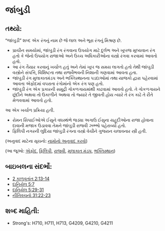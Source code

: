 # જાંબુડી 

## તથ્યો: 

“જાંબુડી” શબ્દ એક રંગનું નામ છે જે લાલ અને ભૂરા રંગનું મિશ્રણ છે.

* પ્રાચીન સમયોમાં, જાંબુડી રંગ રંગવાના ઉપયોગ માટે દુર્લભ અને ખૂબજ મૂલ્યવાન રંગ હતો કે જેનો ઉપયોગ રાજાઓ અને ઉચ્ચ અધિકારીઓના વસ્ત્રો રંગવા કરવામાં આવતો હતો.
* આ રંગ તૈયાર કરવાનું ખર્ચાળ હતું અને તેમાં ખૂબ જ સમય લાગતો હતો તેથી જાંબુડી વસ્ત્રોને સંપત્તિ, વિશિષ્ટતા તથા રાજવૈભવની નિશાની ગણવામાં આવતા હતા.
* જાંબુડી રંગ મુલાકાતમંડપ અને ભક્તિસ્થાનના પડદાઓમાં તથા યાજકો દ્વારા પહેરવામાં આવતા એફોદમાં વપરાતા રંગોમાંનો એક રંગ પણ હતો.
* જાંબુડી રંગ એક પ્રકારની સમુદ્રી ગોકળગાયમાંથી કાઢવામાં આવતો હતો. તે ગોકળગાયને છૂંદીને અથવા તો ઉકાળીને અથવા તો જ્યારે તે જીવતી હોય ત્યારે તે રંગ કાઢે તે રીતે મેળવવામાં આવતો હતો.

આ એક ખર્ચાળ પ્રક્રિયા હતી.

* રોમન સિપાઈઓએ ઈસુને વધસ્થંભે જડ્યા અગાઉ ઈસુના યહૂદીઓના રાજા હોવાના દાવાની મજાક ઉડાવવા તેમને જાંબુડી રાજવી ઝભ્ભો પહેરાવ્યો હતો.
* ફિલિપી નગરની લુદિયા જાંબુડી રંગના વસ્ત્રો વેચીને ગુજરાન ચલાવનાર સ્ત્રી હતી.

(અનુવાદ માટેના સૂચનો: [નામોનો અનુવાદ કરવો](rc://gu/ta/man/translate/translate-names))

(આ જૂઓ: [એફોદ](../kt/ephod.md), [ફિલિપી](../names/philippi.md), [રાજવી](../other/royal.md), [મુલાકાત મંડપ](../kt/tabernacle.md), [ભક્તિસ્થાન](../kt/temple.md))

## બાઇબલના સંદર્ભો: 

* [2 કાળવૃતાંત 2:13-14](rc://gu/tn/help/2ch/02/13)
* [દાનિયેલ 5:7](rc://gu/tn/help/dan/05/07)
* [દાનિયેલ 5:29-31](rc://gu/tn/help/dan/05/29)
* [નીતિવચનો 31:22-23](rc://gu/tn/help/pro/31/22)

## શબ્દ માહિતી: 

* Strong's: H710, H711, H713, G4209, G4210, G4211
